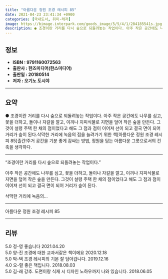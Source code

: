 ```yaml
---
title: "아름다운 정원 조경 레시피 85"
date: 2021-04-23 23:41:34 +0900
categories: [국내도서, 취미-레저]
image: https://bimage.interpark.com/goods_image/5/5/4/1/284185541s.jpg
description: ● 조경이란 거리를 다시 숲으로 되돌려놓는 작업이다. 아주 작은 공간에도 나무를 심고, 꽃을 더하고, 돌이나 자갈을 깔고, 이끼나 지피식물로 지면을 덮어 작은 숲을 만든다. 그것이 설령 주택 한 채의 점이었다고 해도 그 점과 점이 이어져 선이 되고 결국 면이 되어 거리가 숲이 된다.
---
```


## **정보**

- **ISBN : 9791160072563**
- **출판사 : 한즈미디어(한스미디어)**
- **출판일 : 20180514**
- **저자 : 오기노 도시야**

------



## **요약**

●  조경이란 거리를 다시 숲으로 되돌려놓는 작업이다. 	아주 작은 공간에도 나무를 심고, 꽃을 더하고, 돌이나 자갈을 깔고, 이끼나 지피식물로 지면을 덮어 작은 숲을 만든다. 그것이 설령 주택 한 채의 점이었다고 해도 그 점과 점이 이어져 선이 되고 결국 면이 되어 거리가 숲이 된다.삭막한 거리에 녹음의 점을 늘려가기 위한 책[아름다운 정원 조경 레시피 85]출간!주거 공간을 기분 좋게 감싸는 방법, 정원을 담는 아름다운 그릇으로서의 건축을 생각하다.

------

“조경이란 거리를 다시 숲으로 되돌려놓는 작업이다.”

아주 작은 공간에도 나무를 심고, 꽃을 더하고, 돌이나 자갈을 깔고, 이끼나 지피식물로 지면을 덮어 작은 숲을 만든다. 
그것이 설령 주택 한 채의 점이었다고 해도 그 점과 점이 이어져 선이 되고 결국 면이 되어 거리가 숲이 된다.

삭막한 거리에 녹음의... 

------


아름다운 정원 조경 레시피 85 

------


## **리뷰** 

5.0 정-영 좋습니다 2021.04.20 <br/>5.0 양-진 조경에 대한 교과서같은 책이에요  2020.12.18 <br/>5.0 박-택 조경 레시피의 기본 잘 담아갑니다. 2019.12.16 <br/>4.0 오-렬 좋은 책입니다. 2018.08.03 <br/>5.0 김-래 강추. 도면이랑 식재 시 디자인 노하우까지 나와 있습니다.  2018.06.05 <br/>